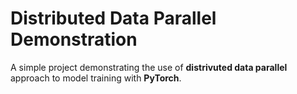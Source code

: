 # Distributed Data Parallel Demonstration

A simple project demonstrating the use of **distrivuted data parallel** approach to model training with **PyTorch**.
